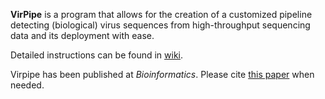 **VirPipe** is a program that allows for the creation of a customized pipeline detecting (biological) virus sequences from high-throughput sequencing data and its deployment with ease.

Detailed instructions can be found in [wiki](https://github.com/KijinKims/VirPipe/wiki).

Virpipe has been published at *Bioinformatics*. Please cite [this paper](https://doi.org/10.1093/bioinformatics/btad293) when needed.
